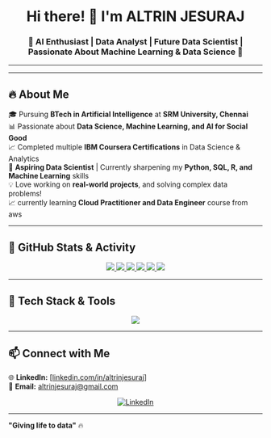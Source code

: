 <h1 align="center">Hi there! 👋 I'm ALTRIN JESURAJ</h1>
<h3 align="center">🚀 AI Enthusiast | Data Analyst | Future Data Scientist | Passionate About Machine Learning & Data Science 🚀 </h3>

---


---

## 🔥 **About Me**  
🎓 Pursuing **BTech in Artificial Intelligence** at **SRM University, Chennai**  
📊 Passionate about **Data Science, Machine Learning, and AI for Social Good**  
📈 Completed multiple **IBM Coursera Certifications** in Data Science & Analytics  
🎯 **Aspiring Data Scientist** | Currently sharpening my **Python, SQL, R, and Machine Learning** skills  
💡 Love working on **real-world projects**, and solving complex data problems!<br> 
📈 currently learning **Cloud Practitioner and Data Engineer** course from aws

---
  
## 🚀 **GitHub Stats & Activity**

<p align="center">
  <a href="https://github.com/ALTRIN43">
    <img src="https://github-readme-stats-git-masterrstaa-rickstaa.vercel.app/api?username=ALTRIN43&show_icons=true&theme=radical&count_private=true"/>
  </a>
  <a href="https://github.com/ALTRIN43">
    <img src="https://github-readme-stats-git-masterrstaa-rickstaa.vercel.app/api/top-langs/?username=ALTRIN43&layout=compact&theme=tokyonight"/>
  </a>
  <a href="https://github.com/ALTRIN43">
    <img src="https://github-readme-streak-stats.herokuapp.com/?user=ALTRIN43&theme=tokyonight&cache_seconds=1"/>
  </a>
  <a href="https://github.com/ALTRIN43">
    <img src="https://github-profile-trophy.vercel.app/?username=ALTRIN43&theme=tokyonight"/>
  </a>
  <a href="https://github.com/ALTRIN43">
    <img src="https://github-readme-activity-graph.vercel.app/graph?username=ALTRIN43&theme=tokyo-night"/>
  </a>
  <img src="https://github-contribution-graph.ezndev.com/?username=ALTRIN43&theme=tokyo-night" />
</p>



---

## 🔧 **Tech Stack & Tools**  
<p align="center">
  <img src="https://skillicons.dev/icons?i=c,python,r,java,sqlite,mysql,tensorflow,pandas,numpy,scikit-learn,excel,git,github,vscode" />
</p>

---

## 📫 **Connect with Me**  
🌐 **LinkedIn:** [[linkedin.com/in/altrinjesura](https://www.linkedin.com/in/altrin-jesuraj-515043315/)j]<br>
📧 **Email:** altrinjesuraj@gmail.com 
<!--🌍 **Portfolio:** (Add your portfolio link here if available)-->

<p align="center">
  <a href="https://www.linkedin.com/in/altrinjesuraj">
    <img src="https://img.shields.io/badge/LinkedIn-blue?style=for-the-badge&logo=linkedin" alt="LinkedIn">
  </a>
</p>

---
**"Giving life to data"** 🔥  


<!---
ALTRIN43/ALTRIN43 is a ✨ special ✨ repository because its `README.md` (this file) appears on your GitHub profile.
You can click the Preview link to take a look at your changes.
--->
